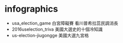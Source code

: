 # infographics

- usa_election_game 白宮障礙賽 看川普希拉蕊民調消長
- 2016uselection_triva 美國大選史的十個冷知識
- us-election-jiugongge 美國大選九宮格
